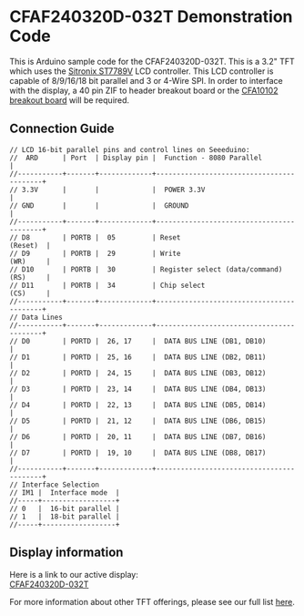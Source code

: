 # CFAF240320D-032T Demonstration Code
This is Arduino sample code for the CFAF240320D-032T. This is a 3.2" TFT which uses the [Sitronix ST7789V](https://www.crystalfontz.com/controllers/Sitronix/ST7789V/) LCD controller. This LCD controller is capable of 8/9/16/18 bit parallel and 3 or 4-Wire SPI. In order to interface with the display, a 40 pin ZIF to header breakout board or the [CFA10102 breakout board](https://www.crystalfontz.com/product/cfa10102-oled-breakout-board) will be required.

## Connection Guide
```
// LCD 16-bit parallel pins and control lines on Seeeduino:
//  ARD      | Port  | Display pin |  Function - 8080 Parallel                |
//-----------+-------+-------------+------------------------------------------+
// 3.3V      |       |             |  POWER 3.3V                              |
// GND       |       |             |  GROUND                                  |
//-----------+-------+-------------+------------------------------------------+
// D8        | PORTB |  05         | Reset                           (Reset)  |
// D9        | PORTB |  29         | Write                           (WR)     |
// D10       | PORTB |  30         | Register select (data/command)  (RS)     |
// D11       | PORTB |  34         | Chip select                     (CS)     |
//-----------+-------+-------------+------------------------------------------+
// Data Lines
//-----------+-------+-------------+------------------------------------------+
// D0        | PORTD |  26, 17     |  DATA BUS LINE (DB1, DB10)               |
// D1        | PORTD |  25, 16     |  DATA BUS LINE (DB2, DB11)               |
// D2        | PORTD |  24, 15     |  DATA BUS LINE (DB3, DB12)               |
// D3        | PORTD |  23, 14     |  DATA BUS LINE (DB4, DB13)               |
// D4        | PORTD |  22, 13     |  DATA BUS LINE (DB5, DB14)               |
// D5        | PORTD |  21, 12     |  DATA BUS LINE (DB6, DB15)               |
// D6        | PORTD |  20, 11     |  DATA BUS LINE (DB7, DB16)               |
// D7        | PORTD |  19, 10     |  DATA BUS LINE (DB8, DB17)               |
//-----------+-------+-------------+------------------------------------------+
// Interface Selection
// IM1 |  Interface mode  |
//-----+------------------+
// 0   |  16-bit parallel |
// 1   |  18-bit parallel |
//-----+------------------+
```
## Display information
Here is a link to our active display:\
[CFAF240320D-032T](https://www.crystalfontz.com/product/cfaf240320d032t-240x320-rgb-tft-graphic)

For more information about other TFT offerings, please see our full list [here](https://www.crystalfontz.com/c/tft-lcd-displays/25).
